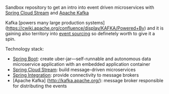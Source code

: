 Sandbox repository to get an intro into event driven microservices with [Spring Cloud Stream](https://cloud.spring.io/spring-cloud-stream/) and [Apache Kafka](http://kafka.apache.org/)

Kafka [powers many large production systems] (https://cwiki.apache.org/confluence/display/KAFKA/Powered+By) and it is gaining also territory into [event sourcing](http://kafka.apache.org/documentation.html#uses_eventsourcing) so definetely worth to give it a spin.

Technology stack:
* [Spring Boot](http://projects.spring.io/spring-boot/): create uber-jar—self-runnable and autonomous data microservice application with an embedded application container
* [Spring Cloud Stream](https://cloud.spring.io/spring-cloud-stream/): build message-driven microservices
* [Spring Integration](https://projects.spring.io/spring-integration/): provide connectivity to message brokers
* [Apache Kafka] (http://kafka.apache.org/): message broker responsible for distributing the events
